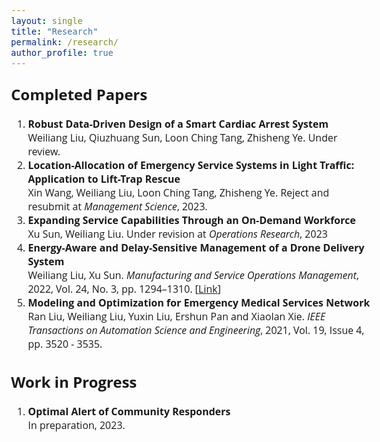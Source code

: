 ```yaml
---
layout: single
title: "Research"
permalink: /research/
author_profile: true
---
```


<style>
@import url('https://fonts.googleapis.com/css2?family=Open+Sans&display=swap');
</style>
<!-- <body style="font-family: sans-serif; font-size: 9pt;"> -->
<body style="font-family: Open Sans; font-style: light; font-size: 12pt;">



<h2 style="margin-top: 1em;">Completed Papers</h2>
<ol style="margin-top: 0em; margin-bottom: 1.2em;">
	<li><b>Robust Data-Driven Design of a Smart Cardiac Arrest System</b> <br>
	Weiliang Liu, Qiuzhuang Sun, Loon Ching Tang, Zhisheng Ye.
	Under review.</li>
  <!--  -->
	<li><b>Location-Allocation of Emergency Service Systems in Light Traffic: Application to Lift-Trap Rescue</b> <br>
	Xin Wang, Weiliang Liu, Loon Ching Tang, Zhisheng Ye.
	Reject and resubmit at <i>Management Science</i>, 2023.</li>
  <!--  -->
	<li><b>Expanding Service Capabilities Through an On-Demand Workforce</b> <br>
	Xu Sun, Weiliang Liu.
	Under revision at <i>Operations Research</i>, 2023</li>
  <!--  -->
	<li><b>Energy-Aware and Delay-Sensitive Management of a Drone Delivery System</b> <br>
	Weiliang Liu, Xu Sun.
	<i>Manufacturing and Service Operations Management</i>, 2022, Vol. 24, No. 3, pp. 1294–1310. [<a href="https://pubsonline.informs.org/doi/pdf/10.1287/msom.2021.1056" target="_blank">Link</a>]</li>
  <!--  -->
	<li><b>Modeling and Optimization for Emergency Medical Services Network</b> <br>
	Ran Liu, Weiliang Liu, Yuxin Liu, Ershun Pan and Xiaolan Xie.
	<i>IEEE Transactions on Automation Science and Engineering</i>, 2021, Vol. 19, Issue 4, pp. 3520 - 3535. </li>
</ol>

<h2>Work in Progress</h2>
<ol style="margin-top: 0em; margin-bottom: 1.2em;">
	<li><b>Optimal Alert of Community Responders</b> <br>
	In preparation, 2023. </li>
</ol>

</body>
